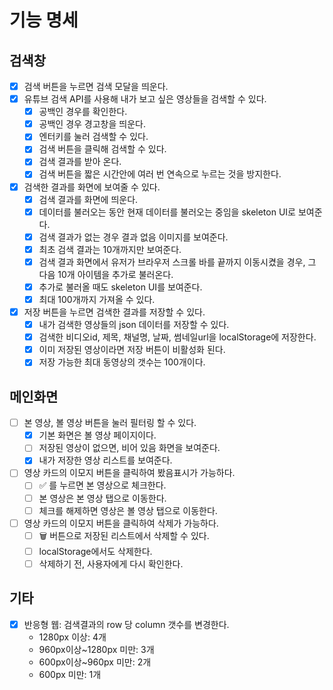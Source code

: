 # 기능 명세

## 검색창

- [x] 검색 버튼을 누르면 검색 모달을 띄운다.
- [x] 유튜브 검색 API를 사용해 내가 보고 싶은 영상들을 검색할 수 있다.
  - [x] 공백인 경우를 확인한다.
  - [x] 공백인 경우 경고창을 띄운다.
  - [x] 엔터키를 눌러 검색할 수 있다.
  - [x] 검색 버튼을 클릭해 검색할 수 있다.
  - [x] 검색 결과를 받아 온다.
  - [x] 검색 버튼을 짧은 시간안에 여러 번 연속으로 누르는 것을 방지한다.
- [x] 검색한 결과를 화면에 보여줄 수 있다.
  - [x] 검색 결과를 화면에 띄운다.
  - [x] 데이터를 불러오는 동안 현재 데이터를 불러오는 중임을 skeleton UI로 보여준다.
  - [x] 검색 결과가 없는 경우 결과 없음 이미지를 보여준다.
  - [x] 최초 검색 결과는 10개까지만 보여준다.
  - [x] 검색 결과 화면에서 유저가 브라우저 스크롤 바를 끝까지 이동시켰을 경우, 그 다음 10개 아이템을
        추가로 불러온다.
  - [x] 추가로 불러올 때도 skeleton UI를 보여준다.
  - [x] 최대 100개까지 가져올 수 있다.
- [x] 저장 버튼을 누르면 검색한 결과를 저장할 수 있다.
  - [x] 내가 검색한 영상들의 json 데이터를 저장할 수 있다.
  - [x] 검색한 비디오id, 제목, 채널명, 날짜, 썸네일url을 localStorage에 저장한다.
  - [x] 이미 저장된 영상이라면 저장 버튼이 비활성화 된다.
  - [x] 저장 가능한 최대 동영상의 갯수는 100개이다.

## 메인화면

- [ ] 본 영상, 볼 영상 버튼을 눌러 필터링 할 수 있다.
  - [x] 기본 화면은 볼 영상 페이지이다.
  - [ ] 저장된 영상이 없으면, 비어 있음 화면을 보여준다.
  - [x] 내가 저장한 영상 리스트를 보여준다.
- [ ] 영상 카드의 이모지 버튼을 클릭하여 봤음표시가 가능하다.
  - [ ] ✅ 를 누르면 본 영상으로 체크한다.
  - [ ] 본 영상은 본 영상 탭으로 이동한다.
  - [ ] 체크를 해제하면 영상은 볼 영상 탭으로 이동한다.
- [ ] 영상 카드의 이모지 버튼을 클릭하여 삭제가 가능하다.
  - [ ] 🗑️ 버튼으로 저장된 리스트에서 삭제할 수 있다.
  - [ ] localStorage에서도 삭제한다.
  - [ ] 삭제하기 전, 사용자에게 다시 확인한다.

## 기타

- [x] 반응형 웹: 검색결과의 row 당 column 갯수를 변경한다.
  - 1280px 이상: 4개
  - 960px이상~1280px 미만: 3개
  - 600px이상~960px 미만: 2개
  - 600px 미만: 1개

